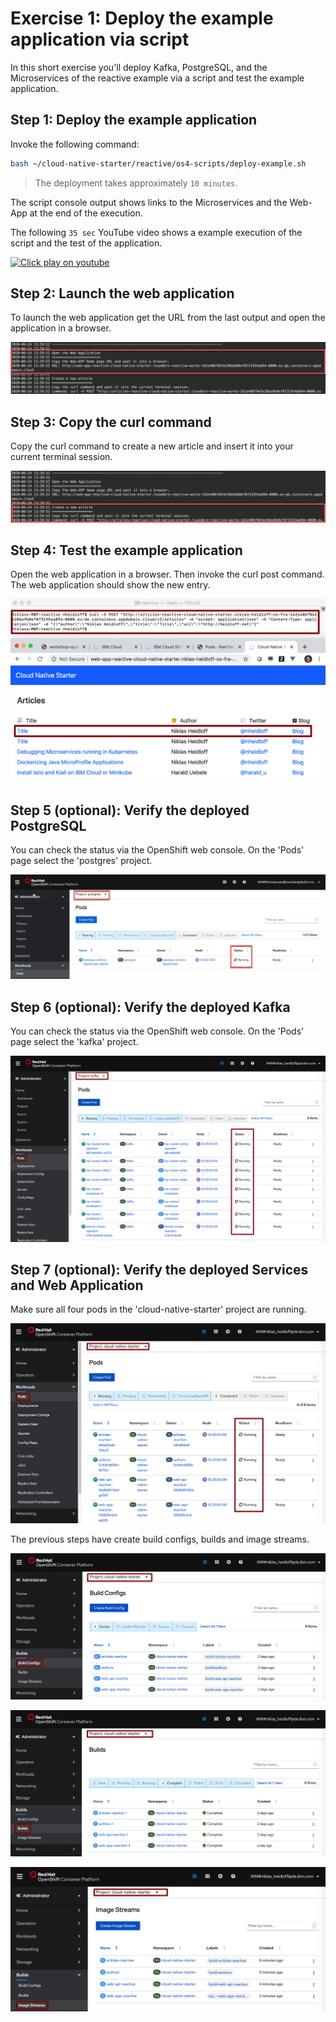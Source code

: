 # Exercise 1: Deploy the example application via script

In this short exercise you'll deploy Kafka, PostgreSQL, and the Microservices of the reactive example via a script and test the example application.

## Step 1: Deploy the example application

Invoke the following command:

```bash
bash ~/cloud-native-starter/reactive/os4-scripts/deploy-example.sh
```

> The deployment takes approximately `10 minutes`.

The script console output shows links to the Microservices and the Web-App at the end of the execution.

The following `35 sec` YouTube video shows a example execution of the script and the test of the application.

[![Click play on youtube](https://img.youtube.com/vi/RYGCrsR37Go/0.jpg)](https://www.youtube.com/watch?v=RYGCrsR37Go)

## Step 2: Launch the web application

To launch the web application get the URL from the last output and open the application in a browser.

![web-app-url](../../images/web-app-url.png)

## Step 3: Copy the curl command

Copy the curl command to create a new article and insert it into your current terminal session.

![create-articles-curl](../../images/create-articles-curl.png)

## Step 4: Test the example application

Open the web application in a browser. Then invoke the curl post command. The web application should show the new entry.

![verify-app6](../../images/verify-app6.png)

## Step 5 (optional): Verify the deployed PostgreSQL

You can check the status via the OpenShift web console. On the 'Pods' page select the 'postgres' project.

![postgres-verify](../../images/postgres-verify.png)

## Step 6 (optional): Verify the deployed Kafka

You can check the status via the OpenShift web console. On the 'Pods' page select the 'kafka' project.

![kafka-deployment2](../../images/kafka-deployment2.png)

## Step 7 (optional): Verify the deployed Services and Web Application

Make sure all four pods in the 'cloud-native-starter' project are running.

![verify-app1](../../images/verify-app1.png)

The previous steps have create build configs, builds and image streams.

![verify-app2](../../images/verify-app2.png)

![verify-app3](../../images/verify-app3.png)

![verify-app4](../../images/verify-app4.png)

